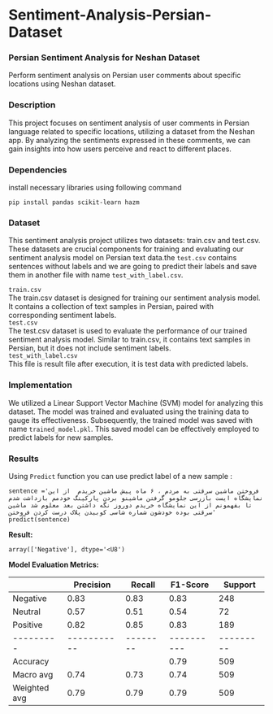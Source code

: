 # Sentiment-Analysis-Persian-Dataset
### Persian Sentiment Analysis for Neshan Dataset
Perform sentiment analysis on Persian user comments about specific locations using Neshan dataset.
### Description
This project focuses on sentiment analysis of user comments in Persian language related to specific locations, utilizing a dataset from the Neshan app. By analyzing the sentiments expressed in these comments, we can gain insights into how users perceive and react to different places.

### Dependencies
install necessary libraries using following command 
```
pip install pandas scikit-learn hazm
```
### Dataset 
This sentiment analysis project utilizes two datasets: train.csv and test.csv. These datasets are crucial components for training and evaluating our sentiment analysis model on Persian text data.the `test.csv` contains sentences without labels and we are going to predict their labels and save them in another file with name `test_with_label.csv`.<br>

`train.csv`<br>
The train.csv dataset is designed for training our sentiment analysis model. It contains a collection of text samples in Persian, paired with corresponding sentiment labels.<br>
`test.csv`<br>
The test.csv dataset is used to evaluate the performance of our trained sentiment analysis model. Similar to train.csv, it contains text samples in Persian, but it does not include sentiment labels.<br>
`test_with_label.csv`<br>
This file is result file after execution, it is test data with predicted labels. 
### Implementation 
We utilized a Linear Support Vector Machine (SVM) model for analyzing this dataset. The model was trained and evaluated using the training data to gauge its effectiveness. Subsequently, the trained model was saved with name `trained_model.pkl`. This saved model can be effectively employed to predict labels for new samples.
### Results
Using `Predict` function you can use predict label of a new sample :
```
sentence ='فروختن ماشین سرقتی به مردم ، ۶ ماه پیش ماشین خریدم  از این نمایشگاه ایست بازرسی جلومو گرفتن ماشینو بردن پارکینگ خودمم بازداشت شدم تا بفهمونم از این نمایشگاه خریدم دوروز نگه داشتن بعد معلوم شد ماشین سرقتی بوده خودشون شماره شاسی کوبیدن پلاک درست کردن فروختن'
predict(sentence)
```
**Result:**
```
array(['Negative'], dtype='<U8')
```
**Model Evaluation Metrics:**

|         | Precision | Recall | F1-Score | Support |
|---------|-----------|--------|----------|---------|
| Negative|   0.83    |  0.83  |   0.83   |   248   |
| Neutral |   0.57    |  0.51  |   0.54   |    72   |
| Positive|   0.82    |  0.85  |   0.83   |   189   |
|---------|-----------|--------|----------|---------|
| Accuracy|           |        |   0.79   |   509   |
|Macro avg|   0.74    |  0.73  |   0.74   |   509   |
|Weighted avg|0.79    |  0.79  |   0.79   |   509   |



